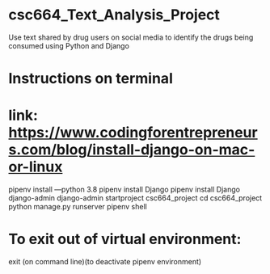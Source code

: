 # csc664_Text_Analysis_Project
Use text shared by drug users on social media to identify the drugs being consumed using Python and Django

# Instructions on terminal 
# link: https://www.codingforentrepreneurs.com/blog/install-django-on-mac-or-linux 
pipenv install —python 3.8
pipenv install Django
pipenv install Django
django-admin
django-admin startproject csc664_project
cd csc664_project
python manage.py runserver
pipenv shell

# To exit out of virtual environment:
exit (on command line)(to deactivate pipenv environment)
